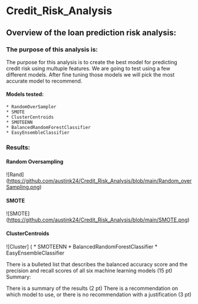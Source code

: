 # Credit_Risk_Analysis

## Overview of the loan prediction risk analysis:


### The purpose of this analysis is:

The purpose for this analysis is to create the best model for predicting credit risk using multuple features. We are going to test using a few different models. After fine tuning those models we will pick the most accurate model to recommend. 

#### Models tested:

    * RandomOverSampler
    * SMOTE
    * ClusterCentroids
    * SMOTEENN
    * BalancedRandomForestClassifier
    * EasyEnsembleClassifier 



### Results:

#### Random Oversampling
![Rand] (https://github.com/austink24/Credit_Risk_Analysis/blob/main/Random_overSampling.png)

#### SMOTE
![SMOTE] (https://github.com/austink24/Credit_Risk_Analysis/blob/main/SMOTE.png)

#### ClusterCentroids
![Cluster] (
    * SMOTEENN
    * BalancedRandomForestClassifier
    * EasyEnsembleClassifier 
        

There is a bulleted list that describes the balanced accuracy score and the precision and recall scores of all six machine learning models (15 pt)
Summary:

There is a summary of the results (2 pt)
There is a recommendation on which model to use, or there is no recommendation with a justification (3 pt)
